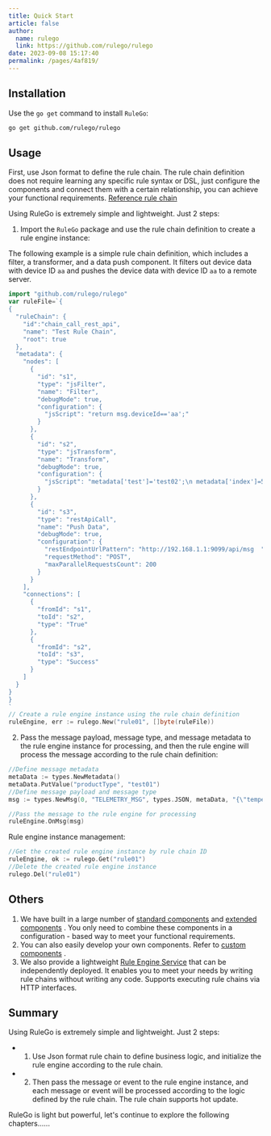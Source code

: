 ```yaml
---
title: Quick Start
article: false
author: 
  name: rulego
  link: https://github.com/rulego/rulego
date: 2023-09-08 15:17:40
permalink: /pages/4af819/
---
```


## Installation

Use the `go get` command to install `RuleGo`:

```bash
go get github.com/rulego/rulego
```

## Usage

First, use Json format to define the rule chain. The rule chain definition does not require learning any specific rule syntax or DSL, just configure the components and connect them with a certain relationship, you can achieve your functional requirements. [Reference rule chain](/en/pages/10e1c0/)

Using RuleGo is extremely simple and lightweight. Just 2 steps:

1. Import the `RuleGo` package and use the rule chain definition to create a rule engine instance:

The following example is a simple rule chain definition, which includes a filter, a transformer, and a data push component. It filters out device data with device ID `aa` and pushes the device data with device ID `aa` to a remote server.

```go
import "github.com/rulego/rulego"
var ruleFile=`{
{
  "ruleChain": {
    "id":"chain_call_rest_api",
    "name": "Test Rule Chain",
    "root": true
  },
  "metadata": {
    "nodes": [
      {
        "id": "s1",
        "type": "jsFilter",
        "name": "Filter",
        "debugMode": true,
        "configuration": {
          "jsScript": "return msg.deviceId=='aa';"
        }
      },
      {
        "id": "s2",
        "type": "jsTransform",
        "name": "Transform",
        "debugMode": true,
        "configuration": {
          "jsScript": "metadata['test']='test02';\n metadata['index']=52;\n msgType='TEST_MSG_TYPE2';\n  msg['aa']=66; return {'msg':msg,'metadata':metadata,'msgType':msgType};"
        }
      },
      {
        "id": "s3",
        "type": "restApiCall",
        "name": "Push Data",
        "debugMode": true,
        "configuration": {
          "restEndpointUrlPattern": "http://192.168.1.1:9099/api/msg  ",
          "requestMethod": "POST",
          "maxParallelRequestsCount": 200
        }
      }
    ],
    "connections": [
      {
        "fromId": "s1",
        "toId": "s2",
        "type": "True"
      },
      {
        "fromId": "s2",
        "toId": "s3",
        "type": "Success"
      }
    ]
  }
}
}
`
// Create a rule engine instance using the rule chain definition
ruleEngine, err := rulego.New("rule01", []byte(ruleFile))
```

2. Pass the message payload, message type, and message metadata to the rule engine instance for processing, and then the rule engine will process the message according to the rule chain definition:

```go
//Define message metadata
metaData := types.NewMetadata()
metaData.PutValue("productType", "test01")
//Define message payload and message type
msg := types.NewMsg(0, "TELEMETRY_MSG", types.JSON, metaData, "{\"temperature\":35}")

//Pass the message to the rule engine for processing
ruleEngine.OnMsg(msg)
```

Rule engine instance management:

```go
//Get the created rule engine instance by rule chain ID
ruleEngine, ok := rulego.Get("rule01")
//Delete the created rule engine instance
rulego.Del("rule01")
```

## Others
1. We have built in a large number of [standard components](/pages/88fc3c/) and [extended components](/pages/d7fc43/) . You only need to combine these components in a configuration - based way to meet your functional requirements.
2. You can also easily develop your own components. Refer to [custom components](/pages/caed1b/) .
3. We also provide a lightweight [Rule Engine Service](/pages/rulego-server/) that can be independently deployed. It enables you to meet your needs by writing rule chains without writing any code. Supports executing rule chains via HTTP interfaces.

## Summary

Using RuleGo is extremely simple and lightweight. Just 2 steps:
- 1. Use Json format rule chain to define business logic, and initialize the rule engine according to the rule chain.
- 2. Then pass the message or event to the rule engine instance, and each message or event will be processed according to the logic defined by the rule chain. The rule chain supports hot update.

RuleGo is light but powerful, let's continue to explore the following chapters......